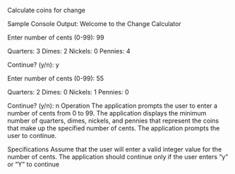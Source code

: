 Calculate coins for change

Sample Console Output: 
Welcome to the Change Calculator

Enter number of cents (0-99): 99

Quarters: 3
Dimes:    2
Nickels:  0
Pennies:  4

Continue? (y/n): y

Enter number of cents (0-99): 55

Quarters: 2
Dimes:    0
Nickels:  1
Pennies:  0

Continue? (y/n): n
Operation
The application prompts the user to enter a number of cents from 0 to 99.
The application displays the minimum number of quarters, dimes, nickels, and pennies that represent the coins that make up the specified number of cents.
The application prompts the user to continue.

Specifications
Assume that the user will enter a valid integer value for the number of cents.
The application should continue only if the user enters “y” or “Y” to continue
